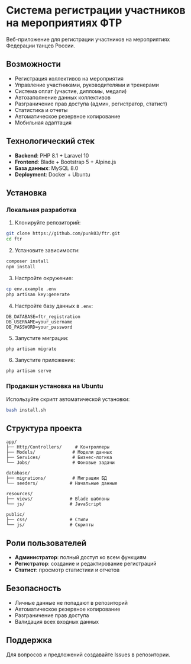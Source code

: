 # Система регистрации участников на мероприятиях ФТР

Веб-приложение для регистрации участников на мероприятиях Федерации танцев России.

## Возможности

- Регистрация коллективов на мероприятия
- Управление участниками, руководителями и тренерами
- Система оплат (участие, дипломы, медали)
- Автозаполнение данных коллективов
- Разграничение прав доступа (админ, регистратор, статист)
- Статистика и отчеты
- Автоматическое резервное копирование
- Мобильная адаптация

## Технологический стек

- **Backend**: PHP 8.1 + Laravel 10
- **Frontend**: Blade + Bootstrap 5 + Alpine.js
- **База данных**: MySQL 8.0
- **Deployment**: Docker + Ubuntu

## Установка

### Локальная разработка

1. Клонируйте репозиторий:
```bash
git clone https://github.com/punk03/ftr.git
cd ftr
```

2. Установите зависимости:
```bash
composer install
npm install
```

3. Настройте окружение:
```bash
cp env.example .env
php artisan key:generate
```

4. Настройте базу данных в `.env`:
```env
DB_DATABASE=ftr_registration
DB_USERNAME=your_username
DB_PASSWORD=your_password
```

5. Запустите миграции:
```bash
php artisan migrate
```

6. Запустите приложение:
```bash
php artisan serve
```

### Продакшн установка на Ubuntu

Используйте скрипт автоматической установки:
```bash
bash install.sh
```

## Структура проекта

```
app/
├── Http/Controllers/     # Контроллеры
├── Models/              # Модели данных
├── Services/            # Бизнес-логика
└── Jobs/                # Фоновые задачи

database/
├── migrations/          # Миграции БД
└── seeders/            # Начальные данные

resources/
├── views/              # Blade шаблоны
└── js/                 # JavaScript

public/
├── css/                # Стили
└── js/                 # Скрипты
```

## Роли пользователей

- **Администратор**: полный доступ ко всем функциям
- **Регистратор**: создание и редактирование регистраций
- **Статист**: просмотр статистики и отчетов

## Безопасность

- Личные данные не попадают в репозиторий
- Автоматическое резервное копирование
- Разграничение прав доступа
- Валидация всех входных данных

## Поддержка

Для вопросов и предложений создавайте Issues в репозитории.
